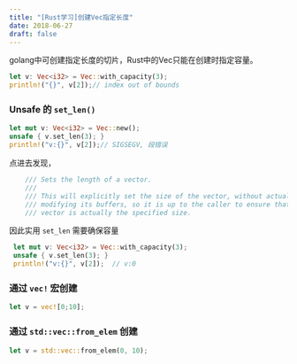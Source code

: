 ```yaml
---
title: "[Rust学习]创建Vec指定长度" 
date: 2018-06-27
draft: false
---
```



golang中可创建指定长度的切片，Rust中的Vec只能在创建时指定容量。

```rust
let v: Vec<i32> = Vec::with_capacity(3);
println!("{}", v[2]);// index out of bounds
```
<!--more-->

### Unsafe 的 `set_len()`

```rust
let mut v: Vec<i32> = Vec::new();
unsafe { v.set_len(3); }
println!("v:{}", v[2]);// SIGSEGV, 段错误
```
点进去发现，
```rust
    /// Sets the length of a vector.
    ///
    /// This will explicitly set the size of the vector, without actually
    /// modifying its buffers, so it is up to the caller to ensure that the
    /// vector is actually the specified size.
```
因此实用 `set_len` 需要确保容量

```rust
 let mut v: Vec<i32> = Vec::with_capacity(3);
 unsafe { v.set_len(3); }
 println!("v:{}", v[2]);  // v:0
```

### 通过 `vec!` 宏创建
```rust
let v = vec![0;10];
```

### 通过 `std::vec::from_elem` 创建
```rust
let v = std::vec::from_elem(0, 10);
```
